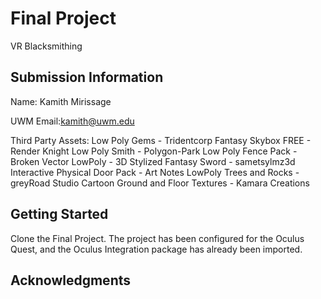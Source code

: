 # Final Project

VR Blacksmithing 

## Submission Information


Name: Kamith Mirissage

UWM Email:kamith@uwm.edu

Third Party Assets:
  Low Poly Gems - Tridentcorp
  Fantasy Skybox FREE - Render Knight
  Low Poly Smith - Polygon-Park
  Low Poly Fence Pack - Broken Vector
  LowPoly - 3D Stylized Fantasy Sword - sametsylmz3d
  Interactive Physical Door Pack - Art Notes
  LowPoly Trees and Rocks - greyRoad Studio
  Cartoon Ground and Floor Textures - Kamara Creations

## Getting Started

Clone the Final Project.  The project has been configured for the Oculus Quest, and the Oculus Integration package has already been imported. 

## Acknowledgments

